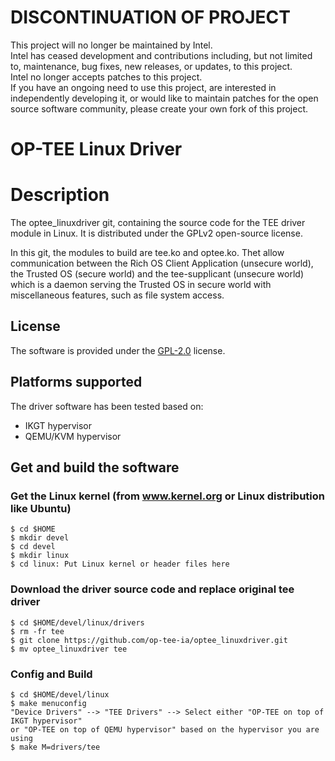 # DISCONTINUATION OF PROJECT #  
This project will no longer be maintained by Intel.  
Intel has ceased development and contributions including, but not limited to, maintenance, bug fixes, new releases, or updates, to this project.  
Intel no longer accepts patches to this project.  
 If you have an ongoing need to use this project, are interested in independently developing it, or would like to maintain patches for the open source software community, please create your own fork of this project.  
  
# OP-TEE Linux Driver

# Description
The optee_linuxdriver git, containing the source code for the TEE driver 
module in Linux.
It is distributed under the GPLv2 open-source license.

In this git, the modules to build are tee.ko and optee.ko.
Thet allow communication between the Rich OS Client Application (unsecure
world), the Trusted OS (secure world) and the tee-supplicant (unsecure
world) which is a daemon serving the Trusted OS in secure world with
miscellaneous features, such as file system access.

## License
The software is provided under the
[GPL-2.0](http://opensource.org/licenses/GPL-2.0) license.

## Platforms supported
The driver software has been tested based on:

- IKGT hypervisor
- QEMU/KVM hypervisor

## Get and build the software

### Get the Linux kernel (from www.kernel.org or Linux distribution like Ubuntu)
	$ cd $HOME
	$ mkdir devel
	$ cd devel
	$ mkdir linux
	$ cd linux: Put Linux kernel or header files here

### Download the driver source code and replace original tee driver
	$ cd $HOME/devel/linux/drivers
	$ rm -fr tee
	$ git clone https://github.com/op-tee-ia/optee_linuxdriver.git
	$ mv optee_linuxdriver tee

### Config and Build
	$ cd $HOME/devel/linux
	$ make menuconfig
    "Device Drivers" --> "TEE Drivers" --> Select either "OP-TEE on top of IKGT hypervisor"
    or "OP-TEE on top of QEMU hypervisor" based on the hypervisor you are using
	$ make M=drivers/tee
